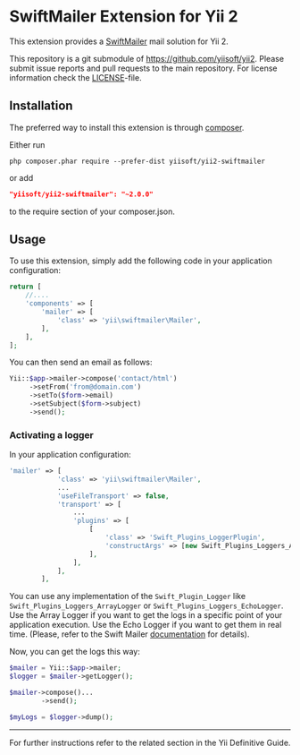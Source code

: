 SwiftMailer Extension for Yii 2
===============================

This extension provides a [SwiftMailer](http://swiftmailer.org/) mail solution for Yii 2.

This repository is a git submodule of <https://github.com/yiisoft/yii2>.
Please submit issue reports and pull requests to the main repository.
For license information check the [LICENSE](LICENSE.md)-file.

Installation
------------

The preferred way to install this extension is through [composer](http://getcomposer.org/download/).

Either run

```
php composer.phar require --prefer-dist yiisoft/yii2-swiftmailer
```

or add

```json
"yiisoft/yii2-swiftmailer": "~2.0.0"
```

to the require section of your composer.json.

Usage
-----

To use this extension,  simply add the following code in your application configuration:

```php
return [
    //....
    'components' => [
        'mailer' => [
            'class' => 'yii\swiftmailer\Mailer',
        ],
    ],
];
```

You can then send an email as follows:

```php
Yii::$app->mailer->compose('contact/html')
     ->setFrom('from@domain.com')
     ->setTo($form->email)
     ->setSubject($form->subject)
     ->send();
```

### Activating a logger
In your application configuration:
```php
'mailer' => [
            'class' => 'yii\swiftmailer\Mailer',
            ...
            'useFileTransport' => false,
            'transport' => [
                ...
                'plugins' => [
                    [
                        'class' => 'Swift_Plugins_LoggerPlugin',
                        'constructArgs' => [new Swift_Plugins_Loggers_ArrayLogger],
                    ],
                ],
            ],
        ],
```

You can use any implementation of the `Swift_Plugin_Logger` like `Swift_Plugins_Loggers_ArrayLogger`
or `Swift_Plugins_Loggers_EchoLogger`. Use the Array Logger if you want to get the
logs in a specific point of your application execution. Use the Echo Logger if you
want to get them in real time. (Please, refer to the Swift Mailer
[documentation](http://swiftmailer.org/docs/plugins.html#logger-plugin) for details).

Now, you can get the logs this way:

```php
$mailer = Yii::$app->mailer;
$logger = $mailer->getLogger();

$mailer->compose()...
        ->send();

$myLogs = $logger->dump();
```
---

For further instructions refer to the related section in the Yii Definitive Guide.

